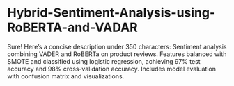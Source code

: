 # Hybrid-Sentiment-Analysis-using-RoBERTA-and-VADAR
Sure! Here’s a concise description under 350 characters:  Sentiment analysis combining VADER and RoBERTa on product reviews. Features balanced with SMOTE and classified using logistic regression, achieving 97% test accuracy and 98% cross-validation accuracy. Includes model evaluation with confusion matrix and visualizations.
